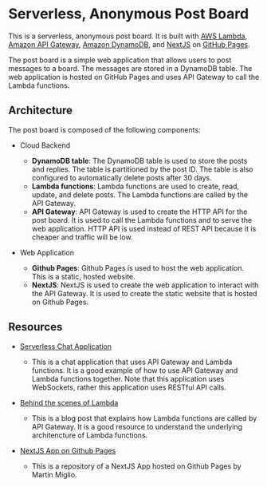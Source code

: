 # Serverless, Anonymous Post Board

This is a serverless, anonymous post board. It is built with [AWS Lambda](https://aws.amazon.com/lambda/), [Amazon API Gateway](https://aws.amazon.com/api-gateway/), [Amazon DynamoDB](https://aws.amazon.com/dynamodb/), and [NextJS](https://nextjs.org/) on [GitHub Pages](https://pages.github.com/).

The post board is a simple web application that allows users to post messages to a board. The messages are stored in a DynamoDB table. The web application is hosted on GitHub Pages and uses API Gateway to call the Lambda functions.

## Architecture

The post board is composed of the following components:

- Cloud Backend

  - **DynamoDB table**: The DynamoDB table is used to store the posts and replies. The table is partitioned by the post ID. The table is also configured to automatically delete posts after 30 days.
  - **Lambda functions**: Lambda functions are used to create, read, update, and delete posts. The Lambda functions are called by the API Gateway.
  - **API Gateway**: API Gateway is used to create the HTTP API for the post board. It is used to call the Lambda functions and to serve the web application. HTTP API is used instead of REST API because it is cheaper and traffic will be low.

- Web Application
  - **Github Pages**: Github Pages is used to host the web application. This is a static, hosted website.
  - **NextJS**: NextJS is used to create the web application to interact with the API Gateway. It is used to create the static website that is hosted on Github Pages.

## Resources

- [Serverless Chat Application](https://docs.aws.amazon.com/apigateway/latest/developerguide/websocket-api-chat-app.html)

  - This is a chat application that uses API Gateway and Lambda functions. It is a good example of how to use API Gateway and Lambda functions together. Note that this application uses WebSockets, rather this application uses RESTful API calls.

- [Behind the scenes of Lambda](https://www.bschaatsbergen.com/behind-the-scenes-lambda/)

  - This is a blog post that explains how Lambda functions are called by API Gateway. It is a good resource to understand the underlying architencture of Lambda functions.

- [NextJS App on Github Pages](https://github.com/marmig0404/portfolio)

  - This is a repository of a NextJS App hosted on Github Pages by Martin Miglio.
